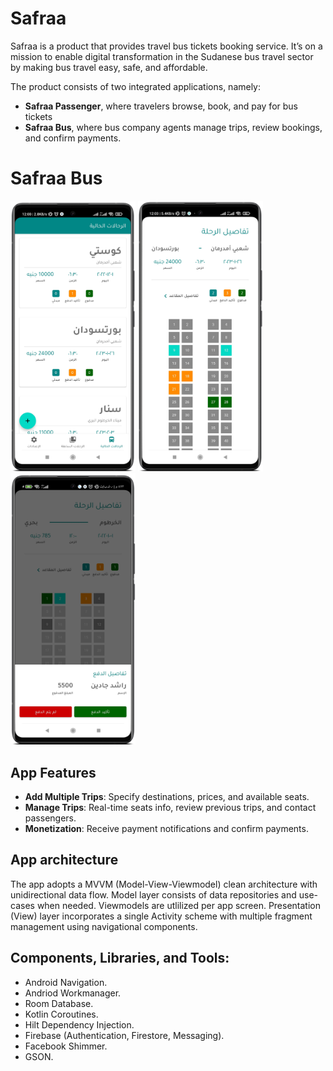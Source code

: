 # Safraa
Safraa is a product that provides travel bus tickets booking service. It’s on a mission to enable digital transformation in the Sudanese bus travel sector by making bus travel easy, safe, and affordable.

The product consists of two integrated applications, namely:
- **Safraa Passenger**, where travelers browse, book, and pay for bus tickets
- **Safraa Bus**, where bus company agents manage trips, review bookings, and confirm payments.

# Safraa Bus
<img src="https://github.com/Ahmedgadein/Safraa-Bus/blob/master/screenshots/1.png" width="200"> <img src="https://github.com/Ahmedgadein/Safraa-Bus/blob/master/screenshots/2.png" width="200"> <img src="https://github.com/Ahmedgadein/Safraa-Bus/blob/master/screenshots/3.png" width="200"> 

## App Features

- **Add Multiple Trips**: Specify destinations, prices, and available seats.
- **Manage Trips**: Real-time seats info, review previous trips, and contact passengers.
- **Monetization**: Receive payment notifications and confirm payments.

## App architecture

The app adopts a MVVM (Model-View-Viewmodel) clean architecture with unidirectional data flow. Model layer consists of data repositories and use-cases when needed. 
Viewmodels are utlilized per app screen. Presentation (View) layer incorporates a single Activity scheme with multiple fragment management using navigational components.

## Components, Libraries, and Tools:
- Android Navigation.
- Andriod Workmanager.
- Room Database.
- Kotlin Coroutines.
- Hilt Dependency Injection.
- Firebase (Authentication, Firestore, Messaging).
- Facebook Shimmer.
- GSON.

